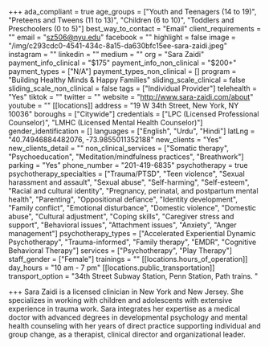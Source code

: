 +++
ada_compliant = true
age_groups = ["Youth and Teenagers (14 to 19)", "Preteens and Tweens (11 to 13)", "Children (6 to 10)", "Toddlers and Preschoolers (0 to 5)"]
best_way_to_contact = "Email"
client_requirements = ""
email = "sz506@nyu.edu"
facebook = ""
highlight = false
image = "/img/c293cdc0-4541-434c-8a15-da630bfc15ee-sara-zaidi.jpeg"
instagram = ""
linkedin = ""
medium = ""
org = "Sara Zaidi"
payment_info_clinical = "$175"
payment_info_non_clinical = "$200+"
payment_types = ["N/A"]
payment_types_non_clinical = []
program = "Building Healthy Minds & Happy Families"
sliding_scale_clinical = false
sliding_scale_non_clinical = false
tags = ["Individual Provider"]
telehealth = "Yes"
tiktok = ""
twitter = ""
website = "http://www.sara-zaidi.com/about"
youtube = ""
[[locations]]
address = "19 W 34th Street, New York, NY 10036"
boroughs = ["Citywide"]
credentials = ["LPC (Licensed Professional Counselor)", "LMHC (Licensed Mental Health Counselor)"]
gender_identification = []
languages = ["English", "Urdu", "Hindi"]
latLng = "40.74946884482076, -73.9855011352188"
new_clients = "Yes"
new_clients_detail = ""
non_clinical_services = ["Somatic therapy", "Psychoeducation", "Meditation/mindfulness practices", "Breathwork"]
parking = "Yes"
phone_number = "201-419-6835"
psychotherapy = true
psychotherapy_specialties = ["Trauma/PTSD", "Teen violence", "Sexual harassment and assault", "Sexual abuse", "Self-harming", "Self-esteem", "Racial and cultural identity", "Pregnancy, perinatal, and postpartum mental health", "Parenting", "Oppositional defiance", "Identity development", "Family conflict", "Emotional disturbance", "Domestic violence", "Domestic abuse", "Cultural adjustment", "Coping skills", "Caregiver stress and support", "Behavioral issues", "Attachment issues", "Anxiety", "Anger management"]
psychotherapy_types = ["Accelerated Experiential Dynamic Psychotherapy", "Trauma-informed", "Family therapy", "EMDR", "Cognitive Behavioral Therapy"]
services = ["Psychotherapy", "Play Therapy"]
staff_gender = ["Female"]
trainings = ""
[[locations.hours_of_operation]]
day_hours = "10 am - 7 pm"
[[locations.public_transportation]]
transport_option = "34th Street Subway Station, Penn Station, Path trains. "

+++
Sara Zaidi is a licensed clinician in New York and New Jersey. She specializes in working with children and adolescents with extensive experience in trauma work. Sara integrates her expertise as a medical doctor with advanced degrees in developmental psychology and mental health counseling with her years of direct practice supporting individual and group change, as a therapist, clinical director and organizational leader.